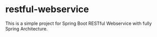 # restful-webservice
This is a simple project for Spring Boot RESTful Webservice with fully Spring Architecture. 
